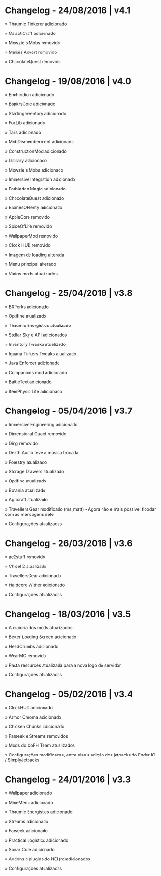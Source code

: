 # Changelog - 24/08/2016 | v4.1
  » Thaumic Tinkerer adicionado
  
  » GalactiCraft adicionado
  
  » Mowzie's Mobs removido
  
  » Malisis Advert removido
  
  » ChocolateQuest removido

# Changelog - 19/08/2016 | v4.0
  » Enchiridion adicionado
  
  » BspkrsCore adicionado
  
  » StartingInventory adicionado
  
  » FoxLib adicionado
  
  » Tails adicionado
  
  » MobDismemberment adicionado
  
  » ConstructionMod adicionado
  
  » Llibrary adicionado
  
  » Mowzie's Mobs adicionado
  
  » Immersive Integration adicionado
  
  » Forbidden Magic adicionado
  
  » ChocolateQuest adicionado
  
  » BiomesOPlenty adicionado
  
  » AppleCore removido
  
  » SpiceOfLife removido
  
  » WallpaperMod removido
  
  » Clock HUD removido
  
  » Imagem de loading alterada
  
  » Menu principal alterado
  
  » Vários mods atualizados
  

# Changelog - 25/04/2016 | v3.8
  » BRPerks adicionado
  
  » Optifine atualizado
  
  » Thaumic Energistics atualizado
  
  » Stellar Sky e API adicionados
  
  » Inventory Tweaks atualizado
  
  » Iguana Tinkers Tweaks atualizado
  
  » Java Enforcer adicionado
  
  » Companions mod adicionado
  
  » BattleText adicionado
  
  » ItemPhysic Lite adicionado

# Changelog - 05/04/2016 | v3.7
  » Immersive Engineering adicionado
  
  » Dimensional Guard removido
  
  » Ding removido
  
  » Death Audio teve a música trocada
  
  » Forestry atualizado
  
  » Storage Drawers atualizado
  
  » Optifine atualizado
  
  » Botania atualizado
  
  » Agricraft atualizado
  
  » Travellers Gear modificado (ms_matt)
    - Agora não e mais possivel floodar com as mensagens dele
    
  » Configurações atualizadas

# Changelog - 26/03/2016 | v3.6
  » ae2stuff removido
  
  » Chisel 2 atualizado
  
  » TravellersGear adicionado
  
  » Hardcore Wither adicionado
  
  » Configurações atualizadas

# Changelog - 18/03/2016 | v3.5
  » A maioria dos mods atualizados
  
  » Better Loading Screen adicionado
  
  » HeadCrumbs adicionado
  
  » WearMC removido
  
  » Pasta resources atualizada para a nova logo do servidor
  
  » Configurações atualizadas

# Changelog - 05/02/2016 | v3.4
  » ClockHUD adicionado
  
  » Armor Chroma adicionado
  
  » Chicken Chunks adicionado
  
  » Farseek e Streams removidos
  
  » Mods do CoFH Team atualizados
  
  » Configurações modificadas, entre elas a adição dos jetpacks do Ender IO / SimplyJetpacks

# Changelog - 24/01/2016 | v3.3
  » Wallpaper adicionado
  
  » MineMenu adicionado
  
  » Thaumic Energistics adicionado
  
  » Streams adicionado
  
  » Farseek adicionado
  
  » Practical Logistics adicionado
  
  » Sonar Core adicionado
  
  » Addons e plugins do NEI (re)adicionados
  
  » Configurações atualizadas
